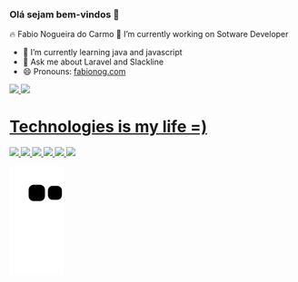 ### Olá sejam bem-vindos 👋


🔥 Fabio Nogueira do Carmo
 🔭 I’m currently working on Sotware Developer
- 🌱 I’m currently learning java and javascript
- 💬 Ask me about Laravel and Slackline
- 😄 Pronouns: [fabionog.com](https://fabionog.github.io/fabionogueira/)

<div>
<a href="https://github.com/fabionogueiracarmo">
<img height="180em" src="https://github-readme-stats.vercel.app/api/top-langs/?username=fabioNog&layout=compact&langs_count=7&theme=dracula"/>
<img height="180em" src="https://github-readme-stats.vercel.app/api?username=fabioNog&show_icons=true&theme=dark&include_all_commits=true&count_private=true"/>
</div>

 # Technologies is my life =)
 <div>
 <img src="https://img.shields.io/badge/Laravel-14354C?style=for-the-badge&logo=laravel&logoColor=white" />
 <img src="https://img.shields.io/badge/TypeScript-007ACC?style=for-the-badge&logo=typescript&logoColor=white" />
 <img src="https://img.shields.io/badge/JavaScript-F7DF1E?style=for-the-badge&logo=javascript&logoColor=black" />
 <img src="https://img.shields.io/badge/Node.js-43853D?style=for-the-badge&logo=node.js&logoColor=white" />
 <img src="https://img.shields.io/badge/.Ruby on Rails-5C2D91?style=for-the-badge&logo=.rails&logoColor=white" />
  <img src="https://img.shields.io/badge/.Docker-add8ec?style=for-the-badge&logo=.docker&logoColor=black" />
 </div> 
 
 

<div> 

  ![Snake animation](https://github.com/fabioNog/fabioNog/blob/output/github-contribution-grid-snake.svg)

</div>
 


